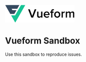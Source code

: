 <img src="https://raw.githubusercontent.com/vueform/vite-starter/main/assets/logo.svg" width="228">

# Vueform Sandbox

Use this sandbox to reproduce issues.